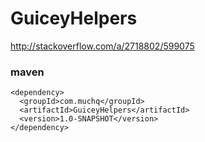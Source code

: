 # GuiceyHelpers

http://stackoverflow.com/a/2718802/599075

### maven
```
<dependency>
  <groupId>com.muchq</groupId>
  <artifactId>GuiceyHelpers</artifactId>
  <version>1.0-SNAPSHOT</version>
</dependency>
```

